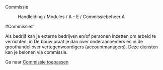 <properties>
	<page>
		<title>Commissie</title>
		<description>Commissie</description>
	</page>
	<menu>
		<position>Handleiding / Modules / A - E / Commissiebeheer</position>
		<title>Introductie</title>
		<sort>A</sort>
	</menu>
</properties>

#Commissie#

Als bedrijf kan je externe bedrijven en/of personen inzetten om arbeid te verrichten. in De bouw praat je dan over onderaannemers en in de groothandel over vertegenwoordigers (accountmanagers). Deze diensten kan je belonen via commissie. 

Ga naar [Commissie toepassen](http://hybridsaas.support/pages/handleiding/modules/A-E/commissiebeheer/commissie)